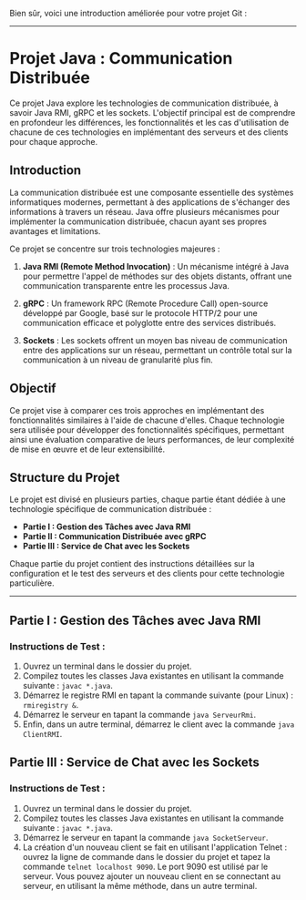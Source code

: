 Bien sûr, voici une introduction améliorée pour votre projet Git :

---

# Projet Java : Communication Distribuée

Ce projet Java explore les technologies de communication distribuée, à savoir Java RMI, gRPC et les sockets. L'objectif principal est de comprendre en profondeur les différences, les fonctionnalités et les cas d'utilisation de chacune de ces technologies en implémentant des serveurs et des clients pour chaque approche.

## Introduction

La communication distribuée est une composante essentielle des systèmes informatiques modernes, permettant à des applications de s'échanger des informations à travers un réseau. Java offre plusieurs mécanismes pour implémenter la communication distribuée, chacun ayant ses propres avantages et limitations.

Ce projet se concentre sur trois technologies majeures :

1. **Java RMI (Remote Method Invocation)** : Un mécanisme intégré à Java pour permettre l'appel de méthodes sur des objets distants, offrant une communication transparente entre les processus Java.
2. **gRPC** : Un framework RPC (Remote Procedure Call) open-source développé par Google, basé sur le protocole HTTP/2 pour une communication efficace et polyglotte entre des services distribués.

3. **Sockets** : Les sockets offrent un moyen bas niveau de communication entre des applications sur un réseau, permettant un contrôle total sur la communication à un niveau de granularité plus fin.

## Objectif

Ce projet vise à comparer ces trois approches en implémentant des fonctionnalités similaires à l'aide de chacune d'elles. Chaque technologie sera utilisée pour développer des fonctionnalités spécifiques, permettant ainsi une évaluation comparative de leurs performances, de leur complexité de mise en œuvre et de leur extensibilité.

## Structure du Projet

Le projet est divisé en plusieurs parties, chaque partie étant dédiée à une technologie spécifique de communication distribuée :

- **Partie I : Gestion des Tâches avec Java RMI**
- **Partie II : Communication Distribuée avec gRPC**
- **Partie III : Service de Chat avec les Sockets**

Chaque partie du projet contient des instructions détaillées sur la configuration et le test des serveurs et des clients pour cette technologie particulière.

---

## Partie I : Gestion des Tâches avec Java RMI

### Instructions de Test :

1. Ouvrez un terminal dans le dossier du projet.
2. Compilez toutes les classes Java existantes en utilisant la commande suivante : `javac *.java`.
3. Démarrez le registre RMI en tapant la commande suivante (pour Linux) : `rmiregistry &`.
4. Démarrez le serveur en tapant la commande `java ServeurRmi`.
5. Enfin, dans un autre terminal, démarrez le client avec la commande `java ClientRMI`.

## Partie III : Service de Chat avec les Sockets

### Instructions de Test :

1. Ouvrez un terminal dans le dossier du projet.
2. Compilez toutes les classes Java existantes en utilisant la commande suivante : `javac *.java`.
3. Démarrez le serveur en tapant la commande `java SocketServeur`.
4. La création d'un nouveau client se fait en utilisant l'application Telnet : ouvrez la ligne de commande dans le dossier du projet et tapez la commande `telnet localhost 9090`. Le port 9090 est utilisé par le serveur. Vous pouvez ajouter un nouveau client en se connectant au serveur, en utilisant la même méthode, dans un autre terminal.
